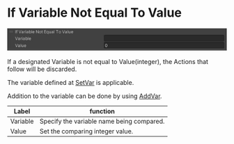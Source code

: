 # If Variable Not Equal To Value

![IfNotEqual](img/IfNotEqual.jpg)

If a designated Variable is not equal to Value(integer), the Actions that follow will be discarded.

The variable defined at [SetVar](SetVar.md) is applicable.

Addition to the variable can be done by using [AddVar](AddVar.md).

| Label | function |
| ---- | ---- |
| Variable | Specify the variable name being compared. |
| Value | Set the comparing integer value. |
